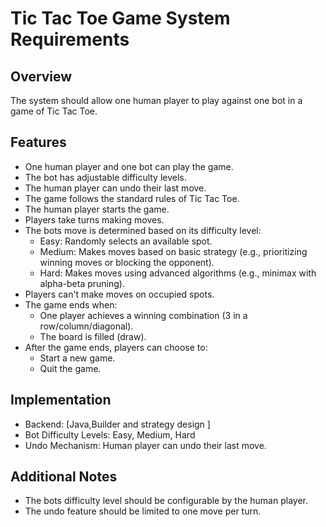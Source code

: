 # Tic Tac Toe Game System Requirements

## Overview
The system should allow one human player to play against one bot in a game of Tic Tac Toe.

## Features
- One human player and one bot can play the game.
- The bot has adjustable difficulty levels.
- The human player can undo their last move.
- The game follows the standard rules of Tic Tac Toe.
- The human player starts the game.
- Players take turns making moves.
- The bots move is determined based on its difficulty level:
    - Easy: Randomly selects an available spot.
    - Medium: Makes moves based on basic strategy (e.g., prioritizing winning moves or blocking the opponent).
    - Hard: Makes moves using advanced algorithms (e.g., minimax with alpha-beta pruning).
- Players can't make moves on occupied spots.
- The game ends when:
    - One player achieves a winning combination (3 in a row/column/diagonal).
    - The board is filled (draw).
- After the game ends, players can choose to:
    - Start a new game.
    - Quit the game.

## Implementation
- Backend: [Java,Builder and strategy design ]
- Bot Difficulty Levels: Easy, Medium, Hard
- Undo Mechanism: Human player can undo their last move.

## Additional Notes
- The bots difficulty level should be configurable by the human player.
- The undo feature should be limited to one move per turn.


